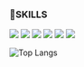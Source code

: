 ### 🌱SKILLS
<img src="https://img.shields.io/badge/python-3776AB?style=flat-square&logo=python&logoColor=white"/> <img src="https://img.shields.io/badge/C/C++-033963?style=flat-square&logo=C&logoColor=white"/>
<img src="https://img.shields.io/badge/pytorch-EE4C2C?style=flat-square&logo=pytorch&logoColor=white"/>
<img src="https://img.shields.io/badge/Flask-800000?style=flat-square&logo=Flask&logoColor=white"/> <img src="https://img.shields.io/badge/Django-f7e600?style=flat-square&logo=Django&logoColor=white"/>
<img src="https://img.shields.io/badge/linux/ubuntu-171515?style=flat-square&logo=ubuntu&logoColor=white"/> 


![Top Langs](https://github-readme-stats.vercel.app/api/top-langs/?username=SUABBANG&layout=compact)




